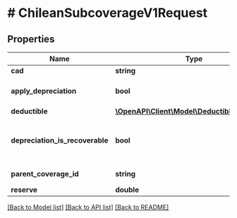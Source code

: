 # # ChileanSubcoverageV1Request

## Properties

Name | Type | Description | Notes
------------ | ------------- | ------------- | -------------
**cad** | **string** | The CAD | [optional]
**apply_depreciation** | **bool** | Does coverage apply depreciation | [optional]
**deductible** | [**\OpenAPI\Client\Model\DeductibleV1Request**](DeductibleV1Request.md) |  | [optional]
**depreciation_is_recoverable** | **bool** | Is depreciation recoverable?    Must be null if ApplyDepreciation is false. | [optional]
**parent_coverage_id** | **string** | The parent coverage id |
**reserve** | **double** | The reserve | [optional]

[[Back to Model list]](../../README.md#models) [[Back to API list]](../../README.md#endpoints) [[Back to README]](../../README.md)
